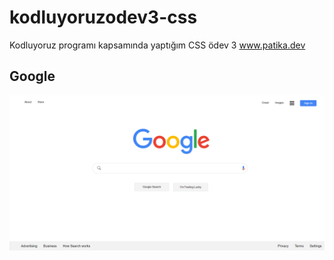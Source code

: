 # kodluyoruzodev3-css
Kodluyoruz programı kapsamında yaptığım CSS ödev 3 www.patika.dev

## Google
![Google](kodluyoruz-odev-3-css.png)
